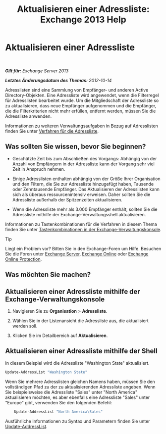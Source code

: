 ﻿---
title: 'Aktualisieren einer Adressliste: Exchange 2013 Help'
TOCTitle: Aktualisieren einer Adressliste
ms:assetid: 163e7099-cf14-4bb0-a84c-1401e9db670e
ms:mtpsurl: https://technet.microsoft.com/de-de/library/Aa996375(v=EXCHG.150)
ms:contentKeyID: 50475154
ms.date: 04/24/2018
mtps_version: v=EXCHG.150
f1_keywords:
- Microsoft.Exchange.Management.SnapIn.Esm.OrganizationConfiguration.Mailbox.UpdateAddressListWizardForm.ScheduleWizardPage
ms.translationtype: HT
---

# Aktualisieren einer Adressliste

 

_**Gilt für:** Exchange Server 2013_

_**Letztes Änderungsdatum des Themas:** 2012-10-14_

Adresslisten sind eine Sammlung von Empfänger- und anderen Active Directory-Objekten. Eine Adressliste wird angewendet, wenn die Filterregel für Adresslisten bearbeitet wurde. Um die Mitgliedschaft der Adressliste so zu aktualisieren, dass neue Empfänger aufgenommen und die Empfänger, die die Filterkriterien nicht mehr erfüllen, entfernt werden, müssen Sie die Adressliste anwenden.

Informationen zu weiteren Verwaltungsaufgaben in Bezug auf Adresslisten finden Sie unter [Verfahren für die Adressliste](address-list-procedures-exchange-2013-help.md).

## Was sollten Sie wissen, bevor Sie beginnen?

  - Geschätzte Zeit bis zum Abschließen des Vorgangs: Abhängig von der Anzahl von Empfängern in der Adressliste kann der Vorgang sehr viel Zeit in Anspruch nehmen.

  - Einige Adresslisten enthalten abhängig von der Größe Ihrer Organisation und den Filtern, die Sie zur Adressliste hinzugefügt haben, Tausende oder Zehntausende Empfänger. Das Aktualisieren der Adresslisten kann sich als überaus ressourcenintensiv erweisen. Daher sollten Sie die Adressliste außerhalb der Spitzenzeiten aktualisieren.

  - Wenn die Adressliste mehr als 3.000 Empfänger enthält, sollten Sie die Adressliste mithilfe der Exchange-Verwaltungsshell aktualisieren.

Informationen zu Tastenkombinationen für die Verfahren in diesem Thema finden Sie unter [Tastenkombinationen in der Exchange-Verwaltungskonsole](keyboard-shortcuts-in-the-exchange-admin-center-exchange-online-protection-help.md).


> [!TIP]
> Liegt ein Problem vor? Bitten Sie in den Exchange-Foren um Hilfe. Besuchen Sie die Foren unter <A href="https://go.microsoft.com/fwlink/p/?linkid=60612">Exchange Server</A>, <A href="https://go.microsoft.com/fwlink/p/?linkid=267542">Exchange Online</A> oder <A href="https://go.microsoft.com/fwlink/p/?linkid=285351">Exchange Online Protection</A>.



## Was möchten Sie machen?

## Aktualisieren einer Adressliste mithilfe der Exchange-Verwaltungskonsole

1.  Navigieren Sie zu **Organisation** \> **Adressliste**.

2.  Wählen Sie in der Listenansicht die Adressliste aus, die aktualisiert werden soll.

3.  Klicken Sie im Detailbereich auf **Aktualisieren**.

## Aktualisieren einer Adressliste mithilfe der Shell

In diesem Beispiel wird die Adressliste "Washington State" aktualisiert.

```powershell
Update-AddressList "Washington State"
```

Wenn Sie mehrere Adresslisten gleichen Namens haben, müssen Sie den vollständigen Pfad zu der zu aktualisierenden Adressliste angeben. Wenn Sie beispielsweise die Adressliste "Sales" unter "North America" aktualisieren möchten, es aber ebenfalls eine Adressliste "Sales" unter "Europe" gibt, verwenden Sie den folgenden Befehl:

```powershell
    Update-AddressList "North America\Sales"
```

Ausführliche Informationen zu Syntax und Parametern finden Sie unter [Update-AddressList](https://technet.microsoft.com/de-de/library/aa997982\(v=exchg.150\)).

